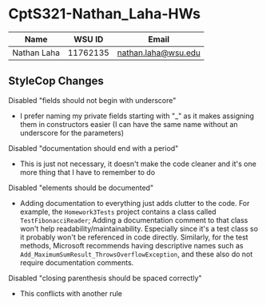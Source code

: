 # CptS321-Nathan_Laha-HWs

| Name     | WSU ID              | Email |
| ----------- | -------- | ------------------- |
| Nathan Laha            | 11762135         | nathan.laha@wsu.edu                    |

## StyleCop Changes

Disabled "fields should not begin with underscore"
- I prefer naming my private fields starting with "_" as it makes assigning them in constructors easier (I can have the same name without an underscore for the parameters)

Disabled "documentation should end with a period"
- This is just not necessary, it doesn't make the code cleaner and it's one more thing that I have to remember to do

Disabled "elements should be documented"
- Adding documentation to everything just adds clutter to the code. For example, the `Homework3Tests` project contains a class called `TestFibonacciReader`; Adding a documentation comment to that class won't help readability/maintainability. Especially since it's a test class so it probably won't be referenced in code directly. Similarly, for the test methods, Microsoft recommends having descriptive names such as `Add_MaximumSumResult_ThrowsOverflowException`, and these also do not require documentation comments.

Disabled "closing parenthesis should be spaced correctly"
- This conflicts with another rule